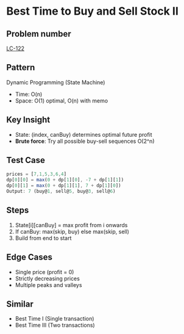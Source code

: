 # Best Time to Buy and Sell Stock II

## Problem number

[LC-122](https://leetcode.com/problems/best-time-to-buy-and-sell-stock-ii)

## Pattern

Dynamic Programming (State Machine)

- Time: O(n)
- Space: O(1) optimal, O(n) with memo

## Key Insight

- State: (index, canBuy) determines optimal future profit
- **Brute force**: Try all possible buy-sell sequences O(2^n)

## Test Case

```typescript
prices = [7,1,5,3,6,4]
dp[0][0] = max(0 + dp[1][0], -7 + dp[1][1])
dp[0][1] = max(0 + dp[1][1], 7 + dp[1][0])
Output: 7 (buy@1, sell@5, buy@3, sell@6)
```

## Steps

1. State[i][canBuy] = max profit from i onwards
2. If canBuy: max(skip, buy) else max(skip, sell)
3. Build from end to start

## Edge Cases

- Single price (profit = 0)
- Strictly decreasing prices
- Multiple peaks and valleys

## Similar

- Best Time I (Single transaction)
- Best Time III (Two transactions)
